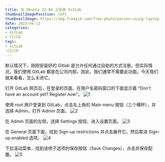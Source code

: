 ```yaml
---
title: 在 Ubuntu 22.04 上安装 GitLab
thumbnailImagePosition: left
thumbnailImage: https://img.freepik.com/free-photo/person-using-laptop_53876-95246.jpg
date: 2023-04-13
categories:
- GitLab
- CI/CD
tags:
- GitLab
-CI/CD
---
```


默认情况下，刚刚安装好的 Gitlab 是允许任何通过自助的方式注册。但实际情况，我们使用 GitLab 都是在公司内部，因此，我们通常不需要此功能。今天我们就来看看，怎么关闭它。

<!--more-->

打开 GitLab 网页后，在登录的页面，在用户名密码窗口的下面显示着 “Don't have an account yet? Register now”。
![1](/myblog/themes/hugo-tranquilpeak-theme/exampleSite/static/img/2023-04-13-Disable-Auto-Register-1.png)

使用 root 用户登录到 GitLab，点击左上角的 Main menu 按钮（三个横杆），并选择 Admin，打开 Admin 页面。
![2](/myblog/themes/hugo-tranquilpeak-theme/exampleSite/static/img/2023-04-13-Disable-Auto-Register-2.png)

在 Admin 页面的左侧，选择 Settings 按钮，进入设置页面。
![3](/myblog/themes/hugo-tranquilpeak-theme/exampleSite/static/img/2023-04-13-Disable-Auto-Register-3.png)

在 General 页面下面，找到 Sign-up restrictions 并点击展开它。然后取消 Sign-up enabled 选项。
![4](/myblog/themes/hugo-tranquilpeak-theme/exampleSite/static/img/2023-04-13-Disable-Auto-Register-4.png)

下拉滚动菜单，找到该喷子选项的保存按钮（Save Changes），点击并保存配置。
![5](/myblog/themes/hugo-tranquilpeak-theme/exampleSite/static/img/2023-04-13-Disable-Auto-Register-5.png)


